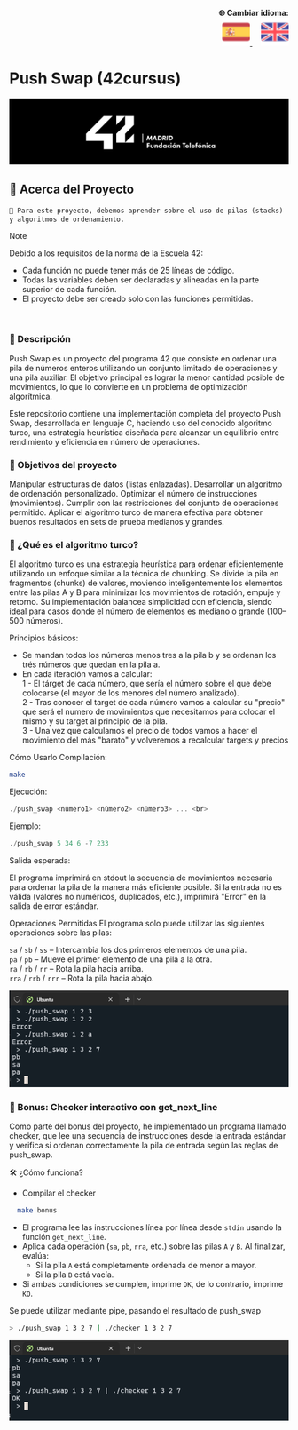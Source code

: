 <p align="end">
  <strong>🌐 Cambiar idioma:</strong><br>
  <a href="/README.es.md">
   <img src="https://github.com/Nachopuerto95/multilang/blob/main/ES.png" alt="Español" width="50">
 </a>&nbsp;&nbsp;&nbsp;
 <a href="/README.md">
   <img src="https://github.com/Nachopuerto95/multilang/blob/main/EN.png" alt="English" width="50">
 </a>
</p>

# Push Swap (42cursus)

<img src="https://github.com/Nachopuerto95/multilang/blob/main/42-Madrid%20-%20Edited.jpg">

## 📜 Acerca del Proyecto

	🚀 Para este proyecto, debemos aprender sobre el uso de pilas (stacks) y algoritmos de ordenamiento.

> [!NOTE]  
> Debido a los requisitos de la norma de la Escuela 42:
> * Cada función no puede tener más de 25 líneas de código.
> * Todas las variables deben ser declaradas y alineadas en la parte superior de cada función.
> * El proyecto debe ser creado solo con las funciones permitidas.
<br>


### 📌 Descripción


Push Swap es un proyecto del programa 42 que consiste en ordenar una pila de números enteros utilizando un conjunto limitado de operaciones y una pila auxiliar. El objetivo principal es lograr la menor cantidad posible de movimientos, lo que lo convierte en un problema de optimización algorítmica.

Este repositorio contiene una implementación completa del proyecto Push Swap, desarrollada en lenguaje C, haciendo uso del conocido algoritmo turco, una estrategia heurística diseñada para alcanzar un equilibrio entre rendimiento y eficiencia en número de operaciones.

### 🚀 Objetivos del proyecto

Manipular estructuras de datos (listas enlazadas).
Desarrollar un algoritmo de ordenación personalizado.
Optimizar el número de instrucciones (movimientos).
Cumplir con las restricciones del conjunto de operaciones permitido.
Aplicar el algoritmo turco de manera efectiva para obtener buenos resultados en sets de prueba medianos y grandes.

### 🧠 ¿Qué es el algoritmo turco?

El algoritmo turco es una estrategia heurística para ordenar eficientemente utilizando un enfoque similar a la técnica de chunking. Se divide la pila en fragmentos (chunks) de valores, moviendo inteligentemente los elementos entre las pilas A y B para minimizar los movimientos de rotación, empuje y retorno. Su implementación balancea simplicidad con eficiencia, siendo ideal para casos donde el número de elementos es mediano o grande (100–500 números).

Principios básicos:
- Se mandan todos los números menos tres a la pila b y se ordenan los trés números que quedan en la pila a.
- En cada iteración vamos a calcular:<br>
    1 - El tárget de cada número, que sería el número sobre el que debe colocarse (el mayor de los menores del número analizado).<br>
    2 - Tras conocer el target de cada número vamos a calcular su "precio" que será el numero de movimientos que necesitamos para colocar el mismo y su target al principio de la pila.<br>
    3 - Una vez que calculamos el precio de todos vamos a hacer el movimiento del más "barato" y volveremos a recalcular targets y precios<br>

Cómo Usarlo
Compilación:

```bash
make
```
Ejecución:

```c
./push_swap <número1> <número2> <número3> ... <br>
```

Ejemplo:

```c
./push_swap 5 34 6 -7 233
```

Salida esperada:

El programa imprimirá en stdout la secuencia de movimientos necesaria para ordenar la pila de la manera más eficiente posible.
Si la entrada no es válida (valores no numéricos, duplicados, etc.), imprimirá "Error" en la salida de error estándar.

Operaciones Permitidas
El programa solo puede utilizar las siguientes operaciones sobre las pilas:

`sa` / `sb` / `ss` – Intercambia los dos primeros elementos de una pila. <br>
`pa` / `pb` – Mueve el primer elemento de una pila a la otra. <br>
`ra` / `rb` / `rr` – Rota la pila hacia arriba. <br>
`rra` / `rrb` / `rrr` – Rota la pila hacia abajo. <br>

<img src="https://github.com/Nachopuerto95/multilang/blob/main/pswap1.png">

### 🧩 Bonus: Checker interactivo con get_next_line
Como parte del bonus del proyecto, he implementado un programa llamado checker, que lee una secuencia de instrucciones desde la entrada estándar y verifica si ordenan correctamente la pila de entrada según las reglas de push_swap.

🛠️ ¿Cómo funciona?

-  Compilar el checker
```bash
  make bonus
```
-  El programa lee las instrucciones línea por línea desde `stdin` usando la función `get_next_line`.
-  Aplica cada operación (`sa`, `pb`, `rra`, etc.) sobre las pilas `A` y `B`.
Al finalizar, evalúa:
    - Si la pila `A` está completamente ordenada de menor a mayor.
    - Si la pila `B` está vacía.
- Si ambas condiciones se cumplen, imprime `OK`, de lo contrario, imprime `KO`.

Se puede utilizar mediante pipe, pasando el resultado de push_swap

```bash
> ./push_swap 1 3 2 7 | ./checker 1 3 2 7
```
<img src="https://github.com/Nachopuerto95/multilang/blob/main/pswap2.png">


